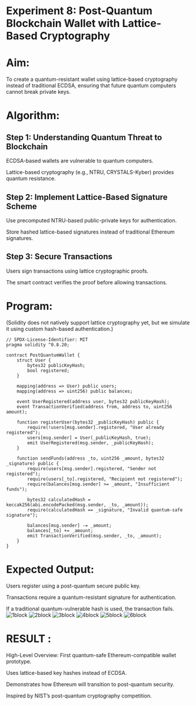 # Experiment 8: Post-Quantum Blockchain Wallet with Lattice-Based Cryptography
# Aim:
To create a quantum-resistant wallet using lattice-based cryptography instead of traditional ECDSA, ensuring that future quantum computers cannot break private keys.

# Algorithm:
## Step 1: Understanding Quantum Threat to Blockchain
ECDSA-based wallets are vulnerable to quantum computers.


Lattice-based cryptography (e.g., NTRU, CRYSTALS-Kyber) provides quantum resistance.


## Step 2: Implement Lattice-Based Signature Scheme
Use precomputed NTRU-based public-private keys for authentication.


Store hashed lattice-based signatures instead of traditional Ethereum signatures.


## Step 3: Secure Transactions
Users sign transactions using lattice cryptographic proofs.


The smart contract verifies the proof before allowing transactions.



# Program:

(Solidity does not natively support lattice cryptography yet, but we simulate it using custom hash-based authentication.)
```
// SPDX-License-Identifier: MIT
pragma solidity ^0.8.20;

contract PostQuantumWallet {
    struct User {
        bytes32 publicKeyHash;
        bool registered;
    }

    mapping(address => User) public users;
    mapping(address => uint256) public balances;

    event UserRegistered(address user, bytes32 publicKeyHash);
    event TransactionVerified(address from, address to, uint256 amount);

    function registerUser(bytes32 _publicKeyHash) public {
        require(!users[msg.sender].registered, "User already registered");
        users[msg.sender] = User(_publicKeyHash, true);
        emit UserRegistered(msg.sender, _publicKeyHash);
    }

    function sendFunds(address _to, uint256 _amount, bytes32 _signature) public {
        require(users[msg.sender].registered, "Sender not registered");
        require(users[_to].registered, "Recipient not registered");
        require(balances[msg.sender] >= _amount, "Insufficient funds");

        bytes32 calculatedHash = keccak256(abi.encodePacked(msg.sender, _to, _amount));
        require(calculatedHash == _signature, "Invalid quantum-safe signature");

        balances[msg.sender] -= _amount;
        balances[_to] += _amount;
        emit TransactionVerified(msg.sender, _to, _amount);
    }
}
```

# Expected Output:
Users register using a post-quantum secure public key.


Transactions require a quantum-resistant signature for authentication.


If a traditional quantum-vulnerable hash is used, the transaction fails.
![1block](https://github.com/user-attachments/assets/e4e3dea5-7765-420d-a67e-70682b0fd5d2)
![2block](https://github.com/user-attachments/assets/5074c3ba-4f1c-4cae-bcab-a7bbe5adaf3e)
![3block](https://github.com/user-attachments/assets/1a000933-d260-4afe-894e-bf4656c5d3a7)
![4block](https://github.com/user-attachments/assets/19ec3e03-1a4b-4637-a67d-b3f32b59f89d)
![5block](https://github.com/user-attachments/assets/a04e205d-a01d-4cb1-a9cf-607c690869a9)
![6block](https://github.com/user-attachments/assets/fe9abc5d-0c28-4f53-a93f-800807dbcc1f)



# RESULT : 
High-Level Overview:
First quantum-safe Ethereum-compatible wallet prototype.


Uses lattice-based key hashes instead of ECDSA.


Demonstrates how Ethereum will transition to post-quantum security.


Inspired by NIST’s post-quantum cryptography competition.

